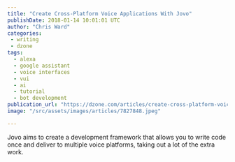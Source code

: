 ```yaml
---
title: "Create Cross-Platform Voice Applications With Jovo"
publishDate: 2018-01-14 10:01:01 UTC
author: "Chris Ward"
categories:
 - writing
 - dzone
tags:
  - alexa
  - google assistant
  - voice interfaces
  - vui
  - ai
  - tutorial
  - bot development
publication_url: "https://dzone.com/articles/create-cross-platform-voice-applications-with-jovo"
image: "/src/assets/images/articles/7827848.jpeg"

---
```

Jovo aims to create a development framework that allows you to write code once and deliver to multiple voice platforms, taking out a lot of the extra work.

